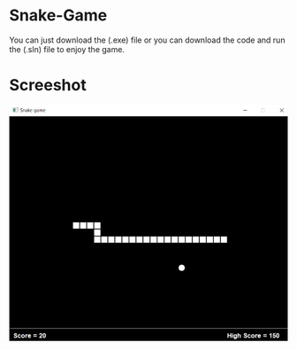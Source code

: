 # Snake-Game
You can just download the (.exe) file or you can download the code and run the (.sln) file to enjoy the game.

# Screeshot
![](https://github.com/Adham-M/Snake-Game/blob/master/CMUgraphics/Snake%20game.png)
